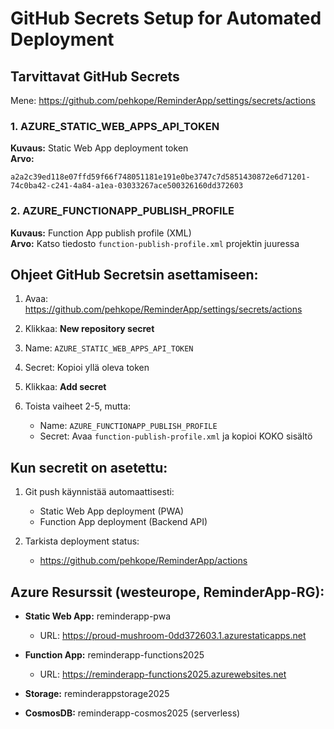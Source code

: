 # GitHub Secrets Setup for Automated Deployment

## Tarvittavat GitHub Secrets

Mene: https://github.com/pehkope/ReminderApp/settings/secrets/actions

### 1. AZURE_STATIC_WEB_APPS_API_TOKEN
**Kuvaus:** Static Web App deployment token  
**Arvo:**
```
a2a2c39ed118e07ffd59f66f748051181e191e0be3747c7d5851430872e6d71201-74c0ba42-c241-4a84-a1ea-03033267ace500326160dd372603
```

### 2. AZURE_FUNCTIONAPP_PUBLISH_PROFILE
**Kuvaus:** Function App publish profile (XML)  
**Arvo:** Katso tiedosto `function-publish-profile.xml` projektin juuressa

## Ohjeet GitHub Secretsin asettamiseen:

1. Avaa: https://github.com/pehkope/ReminderApp/settings/secrets/actions
2. Klikkaa: **New repository secret**
3. Name: `AZURE_STATIC_WEB_APPS_API_TOKEN`
4. Secret: Kopioi yllä oleva token
5. Klikkaa: **Add secret**

6. Toista vaiheet 2-5, mutta:
   - Name: `AZURE_FUNCTIONAPP_PUBLISH_PROFILE`
   - Secret: Avaa `function-publish-profile.xml` ja kopioi KOKO sisältö

## Kun secretit on asetettu:

1. Git push käynnistää automaattisesti:
   - Static Web App deployment (PWA)
   - Function App deployment (Backend API)

2. Tarkista deployment status:
   - https://github.com/pehkope/ReminderApp/actions

## Azure Resurssit (westeurope, ReminderApp-RG):

- **Static Web App:** reminderapp-pwa
  - URL: https://proud-mushroom-0dd372603.1.azurestaticapps.net
  
- **Function App:** reminderapp-functions2025
  - URL: https://reminderapp-functions2025.azurewebsites.net
  
- **Storage:** reminderappstorage2025

- **CosmosDB:** reminderapp-cosmos2025 (serverless)

